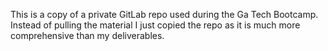 This is a copy of a private GitLab repo used during the Ga Tech Bootcamp. Instead of pulling the material I just copied the repo as it is much more comprehensive than my deliverables.
